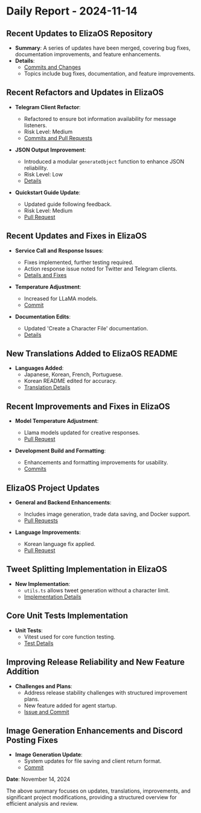 # Daily Report - 2024-11-14

## Recent Updates to ElizaOS Repository
- **Summary**: A series of updates have been merged, covering bug fixes, documentation improvements, and feature enhancements.
- **Details**: 
  - [Commits and Changes](https://github.com/elizaOS/eliza/commit/...)
  - Topics include bug fixes, documentation, and feature improvements.

## Recent Refactors and Updates in ElizaOS
- **Telegram Client Refactor**:
  - Refactored to ensure bot information availability for message listeners.
  - Risk Level: Medium
  - [Commits and Pull Requests](https://github.com/elizaOS/eliza/commit/e235713aa81d18987646c46e8a9bec7adf49b099)
  
- **JSON Output Improvement**:
  - Introduced a modular `generateObject` function to enhance JSON reliability.
  - Risk Level: Low
  - [Details](https://github.com/elizaOS/eliza/pull/309)

- **Quickstart Guide Update**:
  - Updated guide following feedback.
  - Risk Level: Medium
  - [Pull Request](https://github.com/elizaOS/eliza/pull/325)

## Recent Updates and Fixes in ElizaOS
- **Service Call and Response Issues**:
  - Fixes implemented, further testing required.
  - Action response issue noted for Twitter and Telegram clients.
  - [Details and Fixes](https://github.com/elizaOS/eliza/issues/319)

- **Temperature Adjustment**:
  - Increased for LLaMA models.
  - [Commit](https://github.com/elizaOS/eliza/commit/6152402ca722640bc33c46bc8c389922a720d271)

- **Documentation Edits**:
  - Updated 'Create a Character File' documentation.
  - [Details](https://github.com/elizaOS/eliza/commit/a61d63e275a06070c60404b53b3731b9d9140834)

## New Translations Added to ElizaOS README
- **Languages Added**:
  - Japanese, Korean, French, Portuguese.
  - Korean README edited for accuracy.
  - [Translation Details](https://github.com/elizaOS/eliza/pull/312)

## Recent Improvements and Fixes in ElizaOS
- **Model Temperature Adjustment**:
  - Llama models updated for creative responses.
  - [Pull Request](https://github.com/elizaOS/eliza/pull/310)

- **Development Build and Formatting**:
  - Enhancements and formatting improvements for usability.
  - [Commits](https://github.com/elizaOS/eliza/commit/cde29a9bdf26f16ee003d113f55b28128c2c7d44)

## ElizaOS Project Updates
- **General and Backend Enhancements**:
  - Includes image generation, trade data saving, and Docker support.
  - [Pull Requests](https://github.com/elizaOS/eliza/pull/314)

- **Language Improvements**:
  - Korean language fix applied.
  - [Pull Request](https://github.com/elizaOS/eliza/pull/341)

## Tweet Splitting Implementation in ElizaOS
- **New Implementation**:
  - `utils.ts` allows tweet generation without a character limit.
  - [Implementation Details](https://github.com/elizaOS/eliza/pull/323)

## Core Unit Tests Implementation
- **Unit Tests**:
  - Vitest used for core function testing.
  - [Test Details](https://github.com/elizaOS/eliza/issues/340)

## Improving Release Reliability and New Feature Addition
- **Challenges and Plans**:
  - Address release stability challenges with structured improvement plans.
  - New feature added for agent startup.
  - [Issue and Commit](https://github.com/elizaOS/eliza/issues/317)

## Image Generation Enhancements and Discord Posting Fixes
- **Image Generation Update**:
  - System updates for file saving and client return format.
  - [Commit](https://github.com/elizaOS/eliza/commit/1b0d5fe451a803fea480afa6be464805ff4fa2bc)

**Date**: November 14, 2024

The above summary focuses on updates, translations, improvements, and significant project modifications, providing a structured overview for efficient analysis and review.
